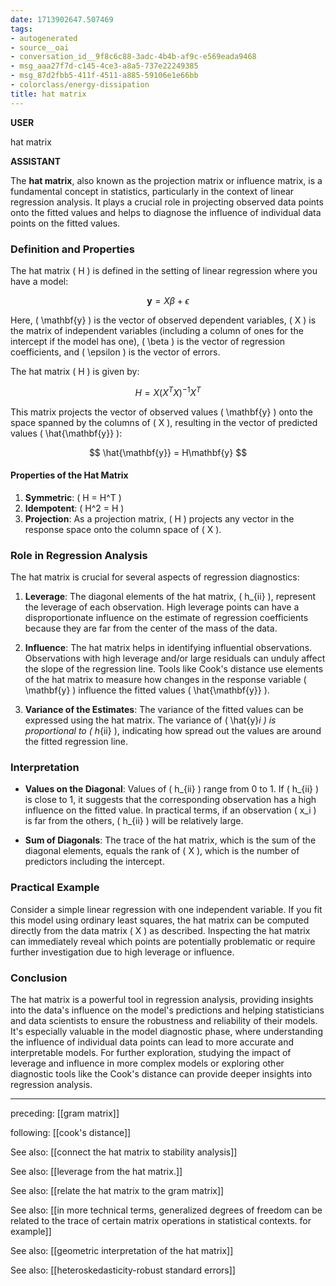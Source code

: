 ```yaml
---
date: 1713902647.507469
tags:
- autogenerated
- source__oai
- conversation_id__9f8c6c88-3adc-4b4b-af9c-e569eada9468
- msg_aaa27f7d-c145-4ce3-a8a5-737e22249385
- msg_87d2fbb5-411f-4511-a885-59106e1e66bb
- colorclass/energy-dissipation
title: hat matrix
---
```


**USER**

hat matrix


**ASSISTANT**

The **hat matrix**, also known as the projection matrix or influence matrix, is a fundamental concept in statistics, particularly in the context of linear regression analysis. It plays a crucial role in projecting observed data points onto the fitted values and helps to diagnose the influence of individual data points on the fitted values.

### Definition and Properties

The hat matrix \( H \) is defined in the setting of linear regression where you have a model:

$$
\mathbf{y} = X\beta + \epsilon
$$

Here, \( \mathbf{y} \) is the vector of observed dependent variables, \( X \) is the matrix of independent variables (including a column of ones for the intercept if the model has one), \( \beta \) is the vector of regression coefficients, and \( \epsilon \) is the vector of errors.

The hat matrix \( H \) is given by:

$$
H = X(X^TX)^{-1}X^T
$$

This matrix projects the vector of observed values \( \mathbf{y} \) onto the space spanned by the columns of \( X \), resulting in the vector of predicted values \( \hat{\mathbf{y}} \):

$$
\hat{\mathbf{y}} = H\mathbf{y}
$$

#### Properties of the Hat Matrix

1. **Symmetric**: \( H = H^T \)
2. **Idempotent**: \( H^2 = H \)
3. **Projection**: As a projection matrix, \( H \) projects any vector in the response space onto the column space of \( X \).

### Role in Regression Analysis

The hat matrix is crucial for several aspects of regression diagnostics:

1. **Leverage**: The diagonal elements of the hat matrix, \( h_{ii} \), represent the leverage of each observation. High leverage points can have a disproportionate influence on the estimate of regression coefficients because they are far from the center of the mass of the data.
   
2. **Influence**: The hat matrix helps in identifying influential observations. Observations with high leverage and/or large residuals can unduly affect the slope of the regression line. Tools like Cook's distance use elements of the hat matrix to measure how changes in the response variable \( \mathbf{y} \) influence the fitted values \( \hat{\mathbf{y}} \).

3. **Variance of the Estimates**: The variance of the fitted values can be expressed using the hat matrix. The variance of \( \hat{y}_i \) is proportional to \( h_{ii} \), indicating how spread out the values are around the fitted regression line.

### Interpretation

- **Values on the Diagonal**: Values of \( h_{ii} \) range from 0 to 1. If \( h_{ii} \) is close to 1, it suggests that the corresponding observation has a high influence on the fitted value. In practical terms, if an observation \( x_i \) is far from the others, \( h_{ii} \) will be relatively large.
  
- **Sum of Diagonals**: The trace of the hat matrix, which is the sum of the diagonal elements, equals the rank of \( X \), which is the number of predictors including the intercept.

### Practical Example

Consider a simple linear regression with one independent variable. If you fit this model using ordinary least squares, the hat matrix can be computed directly from the data matrix \( X \) as described. Inspecting the hat matrix can immediately reveal which points are potentially problematic or require further investigation due to high leverage or influence.

### Conclusion

The hat matrix is a powerful tool in regression analysis, providing insights into the data's influence on the model's predictions and helping statisticians and data scientists to ensure the robustness and reliability of their models. It's especially valuable in the model diagnostic phase, where understanding the influence of individual data points can lead to more accurate and interpretable models. For further exploration, studying the impact of leverage and influence in more complex models or exploring other diagnostic tools like the Cook's distance can provide deeper insights into regression analysis.


---

preceding: [[gram matrix]]  


following: [[cook's distance]]

See also: [[connect the hat matrix to stability analysis]]


See also: [[leverage from the hat matrix.]]


See also: [[relate the hat matrix to the gram matrix]]


See also: [[in more technical terms, generalized degrees of freedom can be related to the trace of certain matrix operations in statistical contexts. for example]]


See also: [[geometric interpretation of the hat matrix]]


See also: [[heteroskedasticity-robust standard errors]]